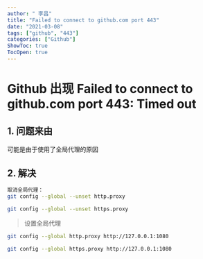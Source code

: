 ```yaml
---
author: " 李昌"
title: "Failed to connect to github.com port 443"
date: "2021-03-08"
tags: ["github", "443"]
categories: ["Github"]
ShowToc: true
TocOpen: true
---
```

# Github 出现 Failed to connect to github.com port 443: Timed out

## 1. 问题来由
可能是由于使用了全局代理的原因

## 2. 解决
```bash
取消全局代理：
git config --global --unset http.proxy
 
git config --global --unset https.proxy
```

> 设置全局代理
```bash
git config --global http.proxy http://127.0.0.1:1080

git config --global https.proxy http://127.0.0.1:1080
```